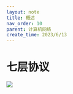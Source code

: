 ```yaml
---
layout: note
title: 概述
nav_order: 10
parent: 计算机网络
create_time: 2023/6/13
---
```


# 七层协议

![](https://cdn.jsdelivr.net/gh/luguosong/images@master/blog-img/202306132244107-TCP/IP%E4%B8%83%E5%B1%82%E5%8D%8F%E8%AE%AE.png)
